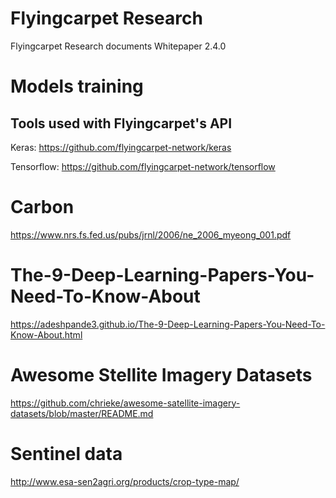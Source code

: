 # Flyingcarpet Research
Flyingcarpet Research documents 
Whitepaper 2.4.0

# Models training
## Tools used with Flyingcarpet's API
Keras: https://github.com/flyingcarpet-network/keras

Tensorflow: https://github.com/flyingcarpet-network/tensorflow

# Carbon
https://www.nrs.fs.fed.us/pubs/jrnl/2006/ne_2006_myeong_001.pdf


# The-9-Deep-Learning-Papers-You-Need-To-Know-About
https://adeshpande3.github.io/The-9-Deep-Learning-Papers-You-Need-To-Know-About.html

# Awesome Stellite Imagery Datasets
https://github.com/chrieke/awesome-satellite-imagery-datasets/blob/master/README.md

# Sentinel data 
http://www.esa-sen2agri.org/products/crop-type-map/
